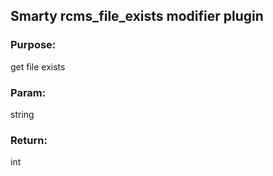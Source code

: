 ## Smarty rcms_file_exists modifier plugin

### Purpose:
get file exists

### Param:
string

### Return:
int

